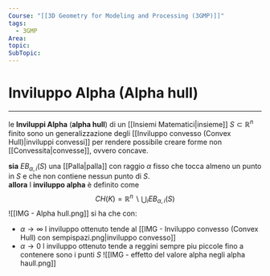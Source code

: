 ```yaml
---
Course: "[[3D Geometry for Modeling and Processing (3GMP)]]"
tags:
  - 3GMP
Area: 
topic: 
SubTopic: 
---
```


# Inviluppo Alpha (Alpha hull) 
---
le **Inviluppi Alpha** (**alpha hull**) di un [[Insiemi Matematici|insieme]] $S \subset \mathbb{R}^n$ finito sono un generalizzazione degli [[Inviluppo convesso (Convex Hull)|inviluppi convessi]] per rendere possibile creare forme non [[Convessita|convesse]], ovvero concave.

**sia** $EB_{\alpha,i}(S)$ una [[Palla|palla]] con raggio $\alpha$ fisso che tocca almeno un punto in $S$  e che non contiene nessun punto di $S$.  
**allora** l **inviluppo alpha** è definito come 
$$CH(K) = \mathbb{R}^n \backslash \bigcup_i EB_{\alpha,i}(S)$$
![[IMG - Alpha hull.png]]
si ha che con:
- $\alpha \to \infty$ l inviluppo ottenuto tende al [[IMG - Inviluppo convesso (Convex Hull) con sempispazi.png|inviluppo convesso]]
- $\alpha \to 0$ l inviluppo ottenuto tende a reggini sempre piu piccole fino a contenere sono i punti $S$ 
![[IMG - effetto del valore alpha negli alpha haull.png]]